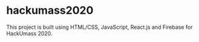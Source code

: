 # hackumass2020
This project is built using HTML/CSS, JavaScript, React.js and Firebase for HackUmass 2020. 
